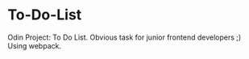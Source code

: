# To-Do-List
Odin Project: To Do List. Obvious task for junior frontend developers ;) Using webpack.
